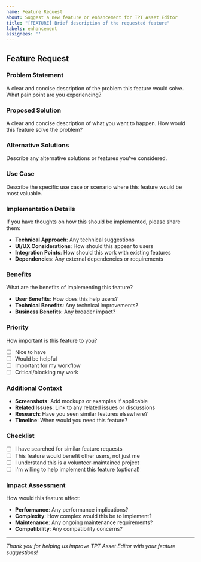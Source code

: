 ```yaml
---
name: Feature Request
about: Suggest a new feature or enhancement for TPT Asset Editor
title: "[FEATURE] Brief description of the requested feature"
labels: enhancement
assignees: ''
---
```


## Feature Request

### Problem Statement
A clear and concise description of the problem this feature would solve. What pain point are you experiencing?

### Proposed Solution
A clear and concise description of what you want to happen. How would this feature solve the problem?

### Alternative Solutions
Describe any alternative solutions or features you've considered.

### Use Case
Describe the specific use case or scenario where this feature would be most valuable.

### Implementation Details
If you have thoughts on how this should be implemented, please share them:

- **Technical Approach**: Any technical suggestions
- **UI/UX Considerations**: How should this appear to users
- **Integration Points**: How should this work with existing features
- **Dependencies**: Any external dependencies or requirements

### Benefits
What are the benefits of implementing this feature?

- **User Benefits**: How does this help users?
- **Technical Benefits**: Any technical improvements?
- **Business Benefits**: Any broader impact?

### Priority
How important is this feature to you?

- [ ] Nice to have
- [ ] Would be helpful
- [ ] Important for my workflow
- [ ] Critical/blocking my work

### Additional Context
- **Screenshots**: Add mockups or examples if applicable
- **Related Issues**: Link to any related issues or discussions
- **Research**: Have you seen similar features elsewhere?
- **Timeline**: When would you need this feature?

### Checklist
- [ ] I have searched for similar feature requests
- [ ] This feature would benefit other users, not just me
- [ ] I understand this is a volunteer-maintained project
- [ ] I'm willing to help implement this feature (optional)

### Impact Assessment
How would this feature affect:

- **Performance**: Any performance implications?
- **Complexity**: How complex would this be to implement?
- **Maintenance**: Any ongoing maintenance requirements?
- **Compatibility**: Any compatibility concerns?

---

*Thank you for helping us improve TPT Asset Editor with your feature suggestions!*
